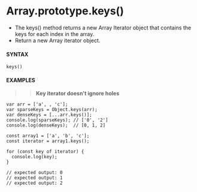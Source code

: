 # Array.prototype.keys()

- The keys() method returns a new Array Iterator object that contains the keys for each index in the array.
- Return a new Array iterator object.

#### **SYNTAX**

```
keys()
```

#### **EXAMPLES**

> > **Key iterator doesn't ignore holes**

```
var arr = ['a', , 'c'];
var sparseKeys = Object.keys(arr);
var denseKeys = [...arr.keys()];
console.log(sparseKeys); // ['0', '2']
console.log(denseKeys);  // [0, 1, 2]
```

```
const array1 = ['a', 'b', 'c'];
const iterator = array1.keys();

for (const key of iterator) {
  console.log(key);
}

// expected output: 0
// expected output: 1
// expected output: 2
```
